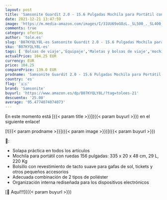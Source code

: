 ```yaml
---
layout: post
title: 'Samsonite Guardit 2.0 - 15.6 Pulgadas Mochila para Portátil con Ruedas  48 cm  29 L  Negro  Black '
date: 2021-12-21 13:47:59
image: 'https://m.media-amazon.com/images/I/31UU69oGOzL._SL500_._SL400_.jpg'
comments: true
category: ofertas
author: 'tole.es'
slug: 'B07KYQLY8L-es Samsonite Guardit 2.0 - 15.6 Pulgadas Mochila para...'
sku: 'B07KYQLY8L-es'
tags: [ 'Bolsas de viaje','Equipaje','Maletas y bolsas de viaje','mochila','samsonite', ]
actualPrice: 104.25 EUR
currency: EUR
price: 104.25
comparePrice: 139.0 EUR
prodname: 'Samsonite Guardit 2.0 - 15.6 Pulgadas Mochila para Portátil con Ruedas  48 cm  29 L  Negro  Black '
country: 'es'
flag: '🇪🇸'
brand: 'Samsonite'
buyurl: 'https://www.amazon.es/dp/B07KYQLY8L/?tag=tolees-21'
descuento: '25.00'
average: '95.4774074074073'
---
```


En este momento está [{{< param title >}}]({{< param buyurl >}}) en el siguiente enlace!

[![{{< param prodname >}}]({{< param image >}})]({{< param buyurl >}})

🔎:

- Solapa práctica en todos los artículos
- Mochila para portátil con ruedas 156 pulgadas: 335 x 20 x 48 cm, 29 L, 220 Kg
- Bolsillo con revestimiento de tacto suave para gafas de sol, tickets y otros pequeños accesorios
- Adecuada combinación de 2 tipos de poliéster
- Organización interna rediseñada para los dispositivos electrónicos

[🛒 Aquí!!!]({{< param buyurl >}})
